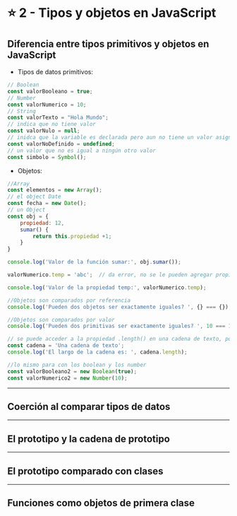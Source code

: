 # :star: 2 - Tipos y objetos en JavaScript

## Diferencia entre tipos primitivos y objetos en JavaScript

- Tipos de datos primitivos:
```JavaSCript
// Boolean
const valorBooleano = true;
// Number
const valorNumerico = 10;
// String
const valorTexto = "Hola Mundo";
// indica que no tiene valor
const valorNulo = null;
// inidca que la variable es declarada pero aun no tiene un valor asignado
const valorNoDefinido = undefined;
// un valor que no es igual a ningún otro valor
const simbolo = Symbol();
```

- Objetos:
```JavaScript
//Array
const elementos = new Array();
// el object Date
const fecha = new Date();
// un Object
const obj = {
    propiedad: 12,
    sumar() {
        return this.propiedad +1;
    }
}
```

```JavaScript
console.log('Valor de la función sumar:', obj.sumar());

valorNumerico.temp = 'abc';  // da error, no se le pueden agregar propiedades a un primitivo

console.log('Valor de la propiedad temp:', valorNumerico.temp);

//Objetos son comparados por referencia
console.log('Pueden dos objetos ser exactamente iguales? ', {} === {});

//Objetos son comparados por valor
console.log('Pueden dos primitivas ser exactamente iguales? ', 10 === 10);

// se puede acceder a la propiedad .length() en una cadena de texto, porque en el fondo hay un objeto, por ejemplo: const valorTexto2 = new String('abc');
const cadena = 'Una cadena de texto';
console.log('El largo de la cadena es: ', cadena.length);

//lo mismo para con los boolean y los number
const valorBooleano2 = new Boolean(true);
const valorNumerico2 = new Number(10);
```

---

## Coerción al comparar tipos de datos

---

## El prototipo y la cadena de prototipo

---

## El prototipo comparado con clases

---

## Funciones como objetos de primera clase